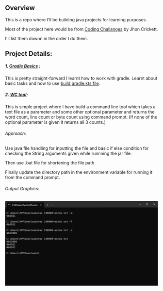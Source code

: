 ## Overview

This is a repo where I'll be building java projects for learning purposes.

Most of the project here would be from [Coding Challanges](https://codingchallenges.fyi/challenges/intro) by Jhon Crickett.

I'll list them downn in the order I do them.



## Project Details:

##### 1. [Gradle Basics](gradle_tut) :
This is pretty straight-forward I learnt how to work with gradle. Learnt about basic tasks and how to use <u>build.gradle.kts file</u>.

##### 2. [WC tool](WC_tool):
This is simple project where I have build a command line tool which takes a text file as a parameter and some other optional parameter and returns the word count, line count or byte count using command prompt. (If none of the optional parameter is given it returns all 3 counts.)

###### Approach:
Use java file handling for inputting the file and basic if else condition for checking the String arguments given while runnning the jar file.

Then use .bat file for shortening the file path.

Finally update the directory path in the environment variable for running it from the command prompt.

###### Output Graphics:

![Output](assets/project_graphics/WC_tool/image1.png)
